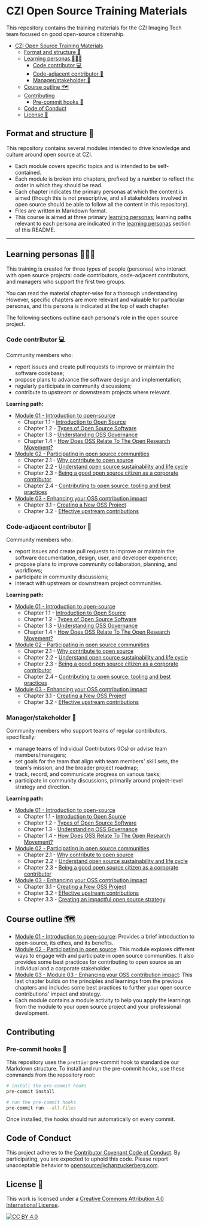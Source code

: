 # CZI Open Source Training Materials

This repository contains the training materials for the CZI Imaging Tech team focused on good open-source citizenship.

- [CZI Open Source Training Materials](#czi-open-source-training-materials)
  - [Format and structure 🔖](#format-and-structure-)
  - [Learning personas 🙋🏽‍♀️](#learning-personas-️)
    - [Code contributor 💻](#code-contributor-)
    - [Code-adjacent contributor 🎨](#code-adjacent-contributor-)
    - [Manager/stakeholder 🤝](#managerstakeholder-)
  - [Course outline 🗺](#course-outline-)
  - [Contributing](#contributing)
    - [Pre-commit hooks 🧹](#pre-commit-hooks-)
  - [Code of Conduct](#code-of-conduct)
  - [License 📄](#license-)

## Format and structure 🔖

This repository contains several modules intended to drive knowledge and culture around open source at CZI.

- Each module covers specific topics and is intended to be self-contained.
- Each module is broken into chapters, prefixed by a number to reflect the order in which they should be read.
- Each chapter indicates the primary personas at which the content is aimed (though this is not prescriptive,
  and all stakeholders involved in open source should be able to follow all the content in this repository).
- Files are written in Markdown format.
- This course is aimed at three primary [learning personas](#learning-personas-️); learning paths relevant to each persona are indicated in the [learning personas](#learning-personas-️) section of this README.

---

## Learning personas 🙋🏽‍♀️

This training is created for three types of people (personas) who interact with open source projects:
code contributors, code-adjacent contributors, and managers who support the first two groups.

You can read the material chapter-wise for a thorough understanding. However, specific chapters are more relevant and valuable for particular personas, and this persona is indicated at the top of each chapter.

The following sections outline each persona's role in the open source project.

### Code contributor 💻

Community members who:

- report issues and create pull requests to improve or maintain the software codebase;
- propose plans to advance the software design and implementation;
- regularly participate in community discussions;
- contribute to upstream or downstream projects where relevant.

**Learning path:**

- [Module 01 - Introduction to open-source](./01-intro-to-os/README.md)
  - Chapter 1.1 - [Introduction to Open Source](./01-intro-to-os/01-intro-to-os.md)
  - Chapter 1.2 - [Types of Open Source Software](./01-intro-to-os/02-types-of-oss.md)
  - Chapter 1.3 - [Understanding OSS Governance](./01-intro-to-os/03-understand-oss-governance.md)
  - Chapter 1.4 - [How Does OSS Relate To The Open Research Movement?](./01-intro-to-os/04-oss-and-open-science.md)
- [Module 02 - Participating in open source communities](02-participating-in-oss/README.md)
  - Chapter 2.1 - [Why contribute to open source](./02-participating-in-oss/01-why-contributing-to-oss.md)
  - Chapter 2.2 - [Understand open source sustainability and life cycle](./02-participating-in-oss/02-understand-oss-sustainability.md)
  - Chapter 2.3 - [Being a good open source citizen as a corporate contributor](./02-participating-in-oss/04-good-corporate-oss-citizen.md)
  - Chapter 2.4 - [Contributing to open source: tooling and best practices](./03-improving-oss-impact/)
- [Module 03 - Enhancing your OSS contribution impact](./03-improving-oss-impact/README.md)
  - Chapter 3.1 - [Creating a New OSS Project](./03-improving-oss-impact/01-create-new-oss.md)
  - Chapter 3.2 - [Effective upstream contributions](./03-improving-oss-impact/02-effective-upstream-contributions.md)

### Code-adjacent contributor 🎨

Community members who:

- report issues and create pull requests to improve or maintain the software documentation, design, user, and developer experience;
- propose plans to improve community collaboration, planning, and workflows;
- participate in community discussions;
- interact with upstream or downstream project communities.

**Learning path:**

- [Module 01 - Introduction to open-source](./01-intro-to-os/README.md)
  - Chapter 1.1 - [Introduction to Open Source](./01-intro-to-os/01-intro-to-os.md)
  - Chapter 1.2 - [Types of Open Source Software](./01-intro-to-os/02-types-of-oss.md)
  - Chapter 1.3 - [Understanding OSS Governance](./01-intro-to-os/03-understand-oss-governance.md)
  - Chapter 1.4 - [How Does OSS Relate To The Open Research Movement?](./01-intro-to-os/04-oss-and-open-science.md)
- [Module 02 - Participating in open source communities](02-participating-in-oss/README.md)
  - Chapter 2.1 - [Why contribute to open source](./02-participating-in-oss/01-why-contributing-to-oss.md)
  - Chapter 2.2 - [Understand open source sustainability and life cycle](./02-participating-in-oss/02-understand-oss-sustainability.md)
  - Chapter 2.3 - [Being a good open source citizen as a corporate contributor](./02-participating-in-oss/04-good-corporate-oss-citizen.md)
  - Chapter 2.4 - [Contributing to open source: tooling and best practices](./03-improving-oss-impact/)
- [Module 03 - Enhancing your OSS contribution impact](./03-improving-oss-impact/README.md)
  - Chapter 3.1 - [Creating a New OSS Project](./03-improving-oss-impact/01-create-new-oss.md)
  - Chapter 3.2 - [Effective upstream contributions](./03-improving-oss-impact/02-effective-upstream-contributions.md)

### Manager/stakeholder 🤝

Community members who support teams of regular contributors, specifically:

- manage teams of Individual Contributors (ICs) or advise team members/managers;
- set goals for the team that align with team members' skill sets, the team's mission, and the broader project roadmap;
- track, record, and communicate progress on various tasks;
- participate in community discussions, primarily around project-level strategy and direction.

**Learning path:**

- [Module 01 - Introduction to open-source](./01-intro-to-os/README.md)
  - Chapter 1.1 - [Introduction to Open Source](./01-intro-to-os/01-intro-to-os.md)
  - Chapter 1.2 - [Types of Open Source Software](./01-intro-to-os/02-types-of-oss.md)
  - Chapter 1.3 - [Understanding OSS Governance](./01-intro-to-os/03-understand-oss-governance.md)
  - Chapter 1.4 - [How Does OSS Relate To The Open Research Movement?](./01-intro-to-os/04-oss-and-open-science.md)
- [Module 02 - Participating in open source communities](02-participating-in-oss/README.md)
  - Chapter 2.1 - [Why contribute to open source](./02-participating-in-oss/01-why-contributing-to-oss.md)
  - Chapter 2.2 - [Understand open source sustainability and life cycle](./02-participating-in-oss/02-understand-oss-sustainability.md)
  - Chapter 2.3 - [Being a good open source citizen as a corporate contributor](./02-participating-in-oss/03-good-corporate-oss-citizen.md)
- [Module 03 - Enhancing your OSS contribution impact](./03-improving-oss-impact/README.md)
  - Chapter 3.1 - [Creating a New OSS Project](./03-improving-oss-impact/01-create-new-oss.md)
  - Chapter 3.2 - [Effective upstream contributions](./03-improving-oss-impact/02-effective-upstream-contributions.md)
  - Chapter 3.3 - [Creating an impactful open source strategy](./03-improving-oss-impact/03-impactful-contribution-model.md)

## Course outline 🗺

- [Module 01 - Introduction to open-source](./01-intro-to-os/README.md): Provides a brief introduction to open-source, its ethos, and its benefits.
- [Module 02 - Participating in open source](./02-participating-in-oss/): This module explores different ways to engage with and participate in open source communities. It also provides some best practices for contributing to open source as an individual and a corporate stakeholder.
- [Module 03 - Module 03 - Enhancing your OSS contribution impact](./03-improving-oss-impact/README.md): This last chapter builds on the principles and learnings from the previous chapters and includes some best practices to further your open source contributions' impact and strategy.
- Each module contains a module activity to help you apply the learnings from the module to your open source project and your professional development.

## Contributing

### Pre-commit hooks 🧹

This repository uses the `prettier` pre-commit hook to standardize our Markdown structure.
To install and run the pre-commit hooks, use these commands from the repository root:

```bash
# install the pre-commit hooks
pre-commit install

# run the pre-commit hooks
pre-commit run --all-files
```

Once installed, the hooks should run automatically on every commit.

## Code of Conduct

This project adheres to the [Contributor Covenant Code of Conduct](https://github.com/chanzuckerberg/.github/blob/master/CODE_OF_CONDUCT.md?rgh-link-date=2023-06-28T16%3A31%3A48Z). By participating, you are expected to uphold this code. Please report unacceptable behavior to [opensource@chanzuckerberg.com](mailto:opensource@chanzuckerberg.com).

## License 📄

This work is licensed under a [Creative Commons Attribution 4.0 International License][cc-by].

[![CC BY 4.0][cc-by-image]][cc-by]

[cc-by]: http://creativecommons.org/licenses/by/4.0/
[cc-by-image]: https://i.creativecommons.org/l/by/4.0/88x31.png
